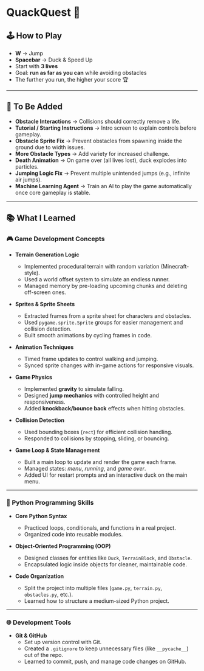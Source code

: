 # QuackQuest 🦆

## 🕹️ How to Play

- **W** → Jump
- **Spacebar** → Duck & Speed Up
- Start with **3 lives**
- Goal: **run as far as you can** while avoiding obstacles
- The further you run, the higher your score 🏆

---

## 🚧 To Be Added

- **Obstacle Interactions** → Collisions should correctly remove a life.
- **Tutorial / Starting Instructions** → Intro screen to explain controls before gameplay.
- **Obstacle Sprite Fix** → Prevent obstacles from spawning inside the ground due to width issues.
- **More Obstacle Types** → Add variety for increased challenge.
- **Death Animation** → On game over (all lives lost), duck explodes into particles.
- **Jumping Logic Fix** → Prevent multiple unintended jumps (e.g., infinite air jumps).
- **Machine Learning Agent** → Train an AI to play the game automatically once core gameplay is stable.

---

## 📚 What I Learned

### 🎮 Game Development Concepts

- **Terrain Generation Logic**

  - Implemented procedural terrain with random variation (Minecraft-style).
  - Used a world offset system to simulate an endless runner.
  - Managed memory by pre-loading upcoming chunks and deleting off-screen ones.

- **Sprites & Sprite Sheets**

  - Extracted frames from a sprite sheet for characters and obstacles.
  - Used `pygame.sprite.Sprite` groups for easier management and collision detection.
  - Built smooth animations by cycling frames in code.

- **Animation Techniques**

  - Timed frame updates to control walking and jumping.
  - Synced sprite changes with in-game actions for responsive visuals.

- **Game Physics**

  - Implemented **gravity** to simulate falling.
  - Designed **jump mechanics** with controlled height and responsiveness.
  - Added **knockback/bounce back** effects when hitting obstacles.

- **Collision Detection**

  - Used bounding boxes (`rect`) for efficient collision handling.
  - Responded to collisions by stopping, sliding, or bouncing.

- **Game Loop & State Management**
  - Built a main loop to update and render the game each frame.
  - Managed states: _menu_, _running_, and _game over_.
  - Added UI for restart prompts and an interactive duck on the main menu.

---

### 🐍 Python Programming Skills

- **Core Python Syntax**

  - Practiced loops, conditionals, and functions in a real project.
  - Organized code into reusable modules.

- **Object-Oriented Programming (OOP)**

  - Designed classes for entities like `Duck`, `TerrainBlock`, and `Obstacle`.
  - Encapsulated logic inside objects for cleaner, maintainable code.

- **Code Organization**
  - Split the project into multiple files (`game.py`, `terrain.py`, `obstacles.py`, etc.).
  - Learned how to structure a medium-sized Python project.

---

### 🌐 Development Tools

- **Git & GitHub**
  - Set up version control with Git.
  - Created a `.gitignore` to keep unnecessary files (like `__pycache__`) out of the repo.
  - Learned to commit, push, and manage code changes on GitHub.
